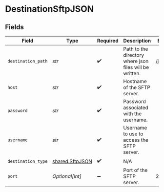 # DestinationSftpJSON


## Fields

| Field                                                   | Type                                                    | Required                                                | Description                                             | Example                                                 |
| ------------------------------------------------------- | ------------------------------------------------------- | ------------------------------------------------------- | ------------------------------------------------------- | ------------------------------------------------------- |
| `destination_path`                                      | *str*                                                   | :heavy_check_mark:                                      | Path to the directory where json files will be written. | /json_data                                              |
| `host`                                                  | *str*                                                   | :heavy_check_mark:                                      | Hostname of the SFTP server.                            |                                                         |
| `password`                                              | *str*                                                   | :heavy_check_mark:                                      | Password associated with the username.                  |                                                         |
| `username`                                              | *str*                                                   | :heavy_check_mark:                                      | Username to use to access the SFTP server.              |                                                         |
| `destination_type`                                      | [shared.SftpJSON](../../models/shared/sftpjson.md)      | :heavy_check_mark:                                      | N/A                                                     |                                                         |
| `port`                                                  | *Optional[int]*                                         | :heavy_minus_sign:                                      | Port of the SFTP server.                                | 22                                                      |